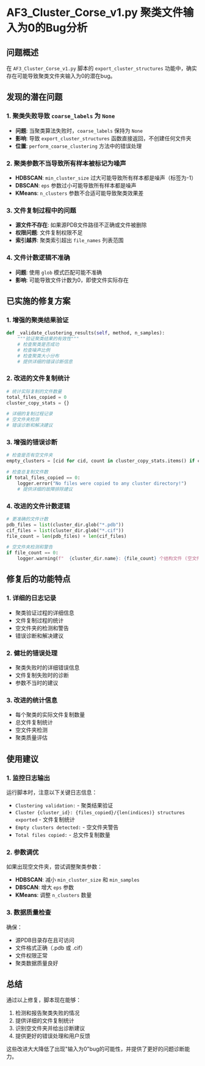 # AF3_Cluster_Corse_v1.py 聚类文件输入为0的Bug分析

## 问题概述

在 `AF3_Cluster_Corse_v1.py` 脚本的 `export_cluster_structures` 功能中，确实存在可能导致聚类文件夹输入为0的潜在bug。

## 发现的潜在问题

### 1. **聚类失败导致 `coarse_labels` 为 `None`**
- **问题**: 当聚类算法失败时，`coarse_labels` 保持为 `None`
- **影响**: 导致 `export_cluster_structures` 函数直接返回，不创建任何文件夹
- **位置**: `perform_coarse_clustering` 方法中的错误处理

### 2. **聚类参数不当导致所有样本被标记为噪声**
- **HDBSCAN**: `min_cluster_size` 过大可能导致所有样本都是噪声（标签为-1）
- **DBSCAN**: `eps` 参数过小可能导致所有样本都是噪声
- **KMeans**: `n_clusters` 参数不合适可能导致聚类效果差

### 3. **文件复制过程中的问题**
- **源文件不存在**: 如果源PDB文件路径不正确或文件被删除
- **权限问题**: 文件复制权限不足
- **索引越界**: 聚类索引超出 `file_names` 列表范围

### 4. **文件计数逻辑不准确**
- **问题**: 使用 `glob` 模式匹配可能不准确
- **影响**: 可能导致文件计数为0，即使文件实际存在

## 已实施的修复方案

### 1. **增强的聚类结果验证**
```python
def _validate_clustering_results(self, method, n_samples):
    """验证聚类结果的有效性"""
    # 检查聚类是否成功
    # 检查噪声比例
    # 检查聚类大小分布
    # 提供详细的错误诊断信息
```

### 2. **改进的文件复制统计**
```python
# 统计实际复制的文件数量
total_files_copied = 0
cluster_copy_stats = {}

# 详细的复制过程记录
# 空文件夹检测
# 错误诊断和解决建议
```

### 3. **增强的错误诊断**
```python
# 检查是否有空文件夹
empty_clusters = [cid for cid, count in cluster_copy_stats.items() if count == 0]

# 检查总复制文件数
if total_files_copied == 0:
    logger.error("No files were copied to any cluster directory!")
    # 提供详细的故障排除建议
```

### 4. **改进的文件计数逻辑**
```python
# 更准确的文件计数
pdb_files = list(cluster_dir.glob("*.pdb"))
cif_files = list(cluster_dir.glob("*.cif"))
file_count = len(pdb_files) + len(cif_files)

# 空文件夹检测和警告
if file_count == 0:
    logger.warning(f"  {cluster_dir.name}: {file_count} 个结构文件 (空文件夹!)")
```

## 修复后的功能特点

### 1. **详细的日志记录**
- 聚类验证过程的详细信息
- 文件复制过程的统计
- 空文件夹的检测和警告
- 错误诊断和解决建议

### 2. **健壮的错误处理**
- 聚类失败时的详细错误信息
- 文件复制失败时的诊断
- 参数不当时的建议

### 3. **改进的统计信息**
- 每个聚类的实际文件复制数量
- 总文件复制统计
- 空文件夹检测
- 聚类质量评估

## 使用建议

### 1. **监控日志输出**
运行脚本时，注意以下关键日志信息：
- `Clustering validation:` - 聚类结果验证
- `Cluster {cluster_id}: {files_copied}/{len(indices)} structures exported` - 文件复制统计
- `Empty clusters detected:` - 空文件夹警告
- `Total files copied:` - 总文件复制数量

### 2. **参数调优**
如果出现空文件夹，尝试调整聚类参数：
- **HDBSCAN**: 减小 `min_cluster_size` 和 `min_samples`
- **DBSCAN**: 增大 `eps` 参数
- **KMeans**: 调整 `n_clusters` 数量

### 3. **数据质量检查**
确保：
- 源PDB目录存在且可访问
- 文件格式正确（.pdb 或 .cif）
- 文件权限正常
- 聚类数据质量良好

## 总结

通过以上修复，脚本现在能够：
1. 检测和报告聚类失败的情况
2. 提供详细的文件复制统计
3. 识别空文件夹并给出诊断建议
4. 提供更好的错误处理和用户反馈

这些改进大大降低了出现"输入为0"bug的可能性，并提供了更好的问题诊断能力。


